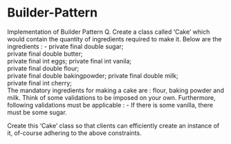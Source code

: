 # Builder-Pattern
Implementation of Builder Pattern
Q. Create a class called ‘Cake’ which would contain the quantity of ingredients required to make it.
Below are the ingredients : -
private final double sugar;   
private final double butter;  
private final int eggs;
private final int vanila;     
private final double flour;   
private final double bakingpowder; 
private final double milk;  
private final int cherry;		
The mandatory ingredients for making a cake are : flour, baking powder and milk. Think of some validations to be imposed on your own.
Furthermore, following validations must be applicable : -
If there is some vanilla, there must be some sugar.

Create this ‘Cake’ class so that clients can efficiently create an instance of it, of-course adhering to the above constraints.

